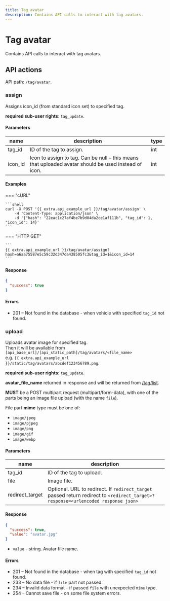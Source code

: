 ```yaml
---
title: Tag avatar
description: Contains API calls to interact with tag avatars.
---
```


# Tag avatar

Contains API calls to interact with tag avatars.

## API actions

API path: `/tag/avatar`.

### assign

Assigns icon\_id (from standard icon set) to specified tag.

**required sub-user rights**: `tag_update`.

#### Parameters

| name     | description                                                                                          | type |
| -------- | ---------------------------------------------------------------------------------------------------- | ---- |
| tag\_id  | ID of the tag to assign.                                                                             | int  |
| icon\_id | Icon to assign to tag. Can be null – this means that uploaded avatar should be used instead of icon. | int  |

#### Examples

\=== "cURL"

````
```shell
curl -X POST '{{ extra.api_example_url }}/tag/avatar/assign' \
    -H 'Content-Type: application/json' \
    -d '{"hash": "22eac1c27af4be7b9d04da2ce1af111b", "tag_id": 1, "icon_id": 14}'
```
````

\=== "HTTP GET"

````
```
{{ extra.api_example_url }}/tag/avatar/assign?hash=a6aa75587e5c59c32d347da438505fc3&tag_id=1&icon_id=14
```
````

#### Response

```json
{
  "success": true
}
```

#### Errors

* 201 – Not found in the database - when vehicle with specified `tag_id` not found.

### upload

Uploads avatar image for specified tag.\
Then it will be available from `[api_base_url]/[api_static_path]/tag/avatars/<file_name>`\
e.g. `{{ extra.api_example_url }}/static/tag/avatars/abcdef123456789.png`.

**required sub-user rights**: `tag_update`.

**avatar\_file\_name** returned in response and will be returned from [/tag/list](../../introduction/resources/commons/tag/broken-reference/).

**MUST** be a POST multipart request (multipart/form-data), with one of the parts being an image file upload (with the name `file`).

File part **mime** type must be one of:

* `image/jpeg`
* `image/pjpeg`
* `image/png`
* `image/gif`
* `image/webp`

#### Parameters

| name             | description                                                                                                                       |
| ---------------- | --------------------------------------------------------------------------------------------------------------------------------- |
| tag\_id          | ID of the tag to upload.                                                                                                          |
| file             | Image file.                                                                                                                       |
| redirect\_target | Optional. URL to redirect. If `redirect_target` passed return redirect to `<redirect_target>?response=<urlencoded response json>` |

#### Response

```json
{
  "success": true,
  "value": "avatar.jpg"
}
```

* `value` - string. Avatar file name.

#### Errors

* 201 – Not found in the database - when tag with specified `tag_id` not found.
* 233 – No data file - if `file` part not passed.
* 234 – Invalid data format - if passed `file` with unexpected `mime` type.
* 254 – Cannot save file - on some file system errors.
